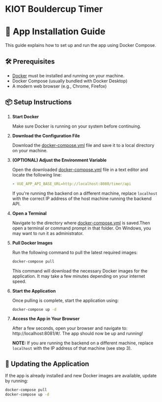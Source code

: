 # KIOT Bouldercup Timer

# 🚀 App Installation Guide

This guide explains how to set up and run the app using Docker Compose.

## 🛠️ Prerequisites

- [Docker](https://www.docker.com/) must be installed and running on your machine.
- Docker Compose (usually bundled with Docker Desktop)
- A modern web browser (e.g., Chrome, Firefox)

## 📦 Setup Instructions

1. **Start Docker**

   Make sure Docker is running on your system before continuing.

2. **Download the Configuration File**

   Download the [docker-compose.yml](docker-compose.yml) file and save it to a local directory on your machine.

3. **(OPTIONAL) Adjust the Environment Variable**

   Open the downloaded [docker-compose.yml](docker-compose.yml) file in a text editor and locate the following line:

   ```yaml
   - VUE_APP_API_BASE_URL=http://localhost:8080/timer/api
   ```

   If you're running the backend on a different machine, replace `localhost` with the correct IP address of the host
   machine running the backend API.

4. **Open a Terminal**

   Navigate to the directory where [docker-compose.yml](docker-compose.yml) is saved.Then open a terminal or command prompt in that folder.
   On Windows, you may want to run it as administrator.

5. **Pull Docker Images**

   Run the following command to pull the latest required images:

   ```bash
   docker-compose pull
   ```
   
    This command will download the necessary Docker images for the application. It may take a few minutes depending on your internet speed.

6. **Start the Application**

   Once pulling is complete, start the application using:

   ```bash
   docker-compose up -d
   ```

7. **Access the App in Your Browser**

   After a few seconds, open your browser and navigate to: http://localhost:8081/#/.
   The app should now be up and running!

   **NOTE:** If you are running the backend on a different machine, replace `localhost` with the IP address of that machine (see step 3).

## 🔄 Updating the Application

If the app is already installed and new Docker images are available, update by running:

```bash
docker-compose pull
docker-compose up -d
```